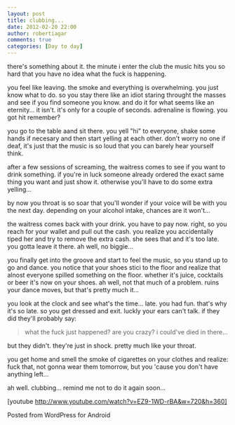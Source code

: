 ```yaml
---
layout: post
title: clubbing...
date: 2012-02-20 22:00
author: robertiagar
comments: true
categories: [Day to day]
---
```

there's something about it. the minute i enter the club the music hits you so hard that you have no idea what the fuck is happening.

<!--more-->

you feel like leaving. the smoke and everything is overwhelming. you just know what to do. so you stay there like an idiot staring throught the masses and see if you find someone you know. and do it for what seems like an eternity... it isn't. it's only for a couple of seconds. adrenaline is flowing. you got hit remember? 

you go to the table aand sit there. you yell "hi" to everyone, shake some hands if necesary and then start yelling at each other. don't worry no one if deaf, it's just that the music is so loud that you can barely hear yourself think.

after a few sessions of screaming, the waitress comes to see if you want to drink something. if you're in luck someone already ordered the exact same thing you want and just show it. otherwise you'll have to do some extra yelling...

by now you throat is so soar that you'll wonder if your voice will be with you the next day. depending on your alcohol intake, chances are it won't...

the waitress comes back with your drink. you have to pay now. right, so you reach for your wallet and pull out the cash. you realize you accidentally tiped her and try to remove the extra cash. she sees that and it's too late. you gotta leave it there. ah well, no biggie...

you finally get into the groove and start to feel the music, so you stand up to go and dance. you notice that your shoes stici to the floor and realize that alnost everyone spilled something on the floor. whether it's juice, cocktails or beer it's now on your shoes. ah well, not that much of a problem. ruins your dance moves, but that's pretty much it...

you look at the clock and see what's the time... late. you had fun. that's why it's so late. so you get dressed and exit. luckly your ears can't talk. if they did they'll probably say:
<blockquote>what the fuck just happened? are you crazy? i could've died in there...
</blockquote>

but they didn't. they're just in shock. pretty much like your throat.

you get home and smell the smoke of cigarettes on your clothes and realize: fuck that, not gonna wear them tomorrow, but you 'cause you don't have anything left...

ah well. clubbing... remind me not to do it again soon...

[youtube http://www.youtube.com/watch?v=EZ9-1WD-rBA&w=720&h=360]

<span class="post_sig">Posted from WordPress for Android</span>
